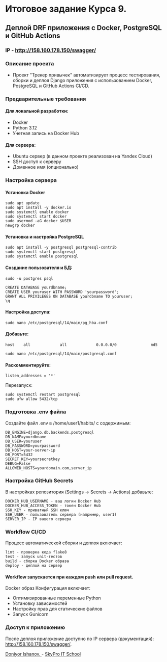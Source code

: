 # Итоговое задание Курса 9.

## Деплой DRF приложения с Docker, PostgreSQL и GitHub Actions

### IP -  http://158.160.178.150/swagger/

### Описание проекта
  - Проект "Трекер привычек" автоматизирует процесс тестирования, сборки и деплоя Django приложения с использованием Docker, PostgreSQL и GitHub Actions CI/CD.

### Предварительные требования
#### Для локальной разработки:
 - Docker
 - Python 3.12
 - Учетная запись на Docker Hub

#### Для сервера:
  - Ubuntu сервер (в данном проекте реализован на Yandex Cloud)
  - SSH доступ к серверу
  - Доменное имя (опционально)

### Настройка сервера

#### Установка Docker

```
sudo apt update
sudo apt install -y docker.io
sudo systemctl enable docker
sudo systemctl start docker
sudo usermod -aG docker $USER
newgrp docker
```
#### Установка и настройка PostgreSQL
```
sudo apt install -y postgresql postgresql-contrib
sudo systemctl start postgresql
sudo systemctl enable postgresql
```
#### Создание пользователя и БД:

```
sudo -u postgres psql
```

```
CREATE DATABASE yourdbname;
CREATE USER youruser WITH PASSWORD 'yourpassword';
GRANT ALL PRIVILEGES ON DATABASE yourdbname TO youruser;
\q
```
#### Настройка доступа:

```
sudo nano /etc/postgresql/14/main/pg_hba.conf
```
#### Добавьте:

```
host    all             all             0.0.0.0/0               md5
```
```
sudo nano /etc/postgresql/14/main/postgresql.conf
```
#### Раскомментируйте:
```
listen_addresses = '*'
```

Перезапуск:

```
sudo systemctl restart postgresql
sudo ufw allow 5432/tcp
```

### Подготовка .env файла
Создайте файл .env в /home/user1/habits/ с содержимым:

```
DB_ENGINE=django.db.backends.postgresql
DB_NAME=yourdbname
DB_USER=youruser
DB_PASSWORD=yourpassword
DB_HOST=your-server-ip
DB_PORT=5432
SECRET_KEY=yoursecretkey
DEBUG=False
ALLOWED_HOSTS=yourdomain.com,server_ip
```

### Настройка GitHub Secrets

В настройках репозитория (Settings → Secrets → Actions) добавьте:
```
DOCKER_HUB_USERNAME - ваш логин Docker Hub
DOCKER_HUB_ACCESS_TOKEN - токен Docker Hub
SSH_KEY - приватный SSH ключ
SSH_USER - пользователь сервера (например, user1)
SERVER_IP - IP вашего сервера
```

### Workflow CI/CD

Процесс автоматической сборки и деплоя включает:

```
lint - проверка кода flake8
test - запуск unit-тестов
build - сборка Docker образа
deploy - деплой на сервер
```

#### Workflow запускается при каждом push или pull request.

Docker образ
Конфигурация включает:

  - Оптимизированные переменные Python
  - Установку зависимостей
  - Настройку прав для статических файлов
  - Запуск Gunicorn


### Доступ к приложению
После деплоя приложение доступно по IP сервера (документация):  http://158.160.178.150/swagger/.


[Doniyor Ishanov. ](#) - [SkyPro IT School](#)